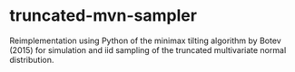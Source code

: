 # truncated-mvn-sampler
Reimplementation using Python of the minimax tilting algorithm by Botev (2015) for simulation and iid sampling of the truncated multivariate normal distribution.
